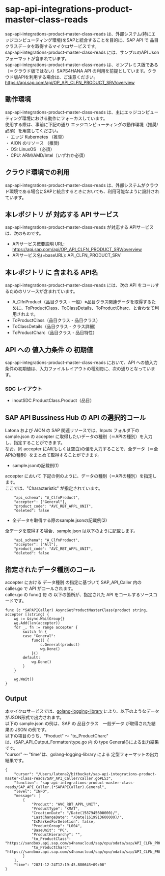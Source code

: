 # sap-api-integrations-product-master-class-reads
sap-api-integrations-product-master-class-reads は、外部システム(特にエッジコンピューティング環境)をSAPと統合することを目的に、SAP API で 品目クラスデータを取得するマイクロサービスです。      
sap-api-integrations-product-master-class-reads には、サンプルのAPI Json フォーマットが含まれています。     
sap-api-integrations-product-master-class-reads は、オンプレミス版である（＝クラウド版ではない）SAPS4HANA API の利用を前提としています。クラウド版APIを利用する場合は、ご注意ください。     
https://api.sap.com/api/OP_API_CLFN_PRODUCT_SRV/overview   

## 動作環境  
sap-api-integrations-product-master-class-reads は、主にエッジコンピューティング環境における動作にフォーカスしています。    
使用する際は、事前に下記の通り エッジコンピューティングの動作環境（推奨/必須）を用意してください。  
・ エッジ Kubernetes （推奨）    
・ AION のリソース （推奨)    
・ OS: LinuxOS （必須）    
・ CPU: ARM/AMD/Intel（いずれか必須）　　

## クラウド環境での利用
sap-api-integrations-product-master-class-reads は、外部システムがクラウド環境である場合にSAPと統合するときにおいても、利用可能なように設計されています。    

## 本レポジトリ が 対応する API サービス
sap-api-integrations-product-master-class-reads が対応する APIサービス は、次のものです。  

* APIサービス概要説明 URL: https://api.sap.com/api/OP_API_CLFN_PRODUCT_SRV/overview    
* APIサービス名(=baseURL): API_CLFN_PRODUCT_SRV

## 本レポジトリ に 含まれる API名
sap-api-integrations-product-master-class-reads には、次の API をコールするためのリソースが含まれています。  

* A_ClfnProduct（品目クラス - 一般）※品目クラス関連データを取得するために、ToProductClass、ToClassDetails、ToProductCharc、と合わせて利用されます。
* ToProductClass（品目クラス - 品目クラス）
* ToClassDetails（品目クラス - クラス詳細）
* ToProductCharc（品目クラス - 品目特性）

## API への 値入力条件 の 初期値
sap-api-integrations-product-master-class-reads において、API への値入力条件の初期値は、入力ファイルレイアウトの種別毎に、次の通りとなっています。  

### SDC レイアウト

* inoutSDC.ProductClass.Product（品目）

## SAP API Bussiness Hub の API の選択的コール

Latona および AION の SAP 関連リソースでは、Inputs フォルダ下の sample.json の accepter に取得したいデータの種別（＝APIの種別）を入力し、指定することができます。  
なお、同 accepter にAll(もしくは空白)の値を入力することで、全データ（＝全APIの種別）をまとめて取得することができます。  

* sample.jsonの記載例(1)  

accepter において 下記の例のように、データの種別（＝APIの種別）を指定します。  
ここでは、"Characteristic" が指定されています。

```
	"api_schema": "A_ClfnProduct",
	"accepter": ["General"],
	"product_code": "AVC_RBT_APPL_UNIT",
	"deleted": false
```
  
* 全データを取得する際のsample.jsonの記載例(2)  

全データを取得する場合、sample.json は以下のように記載します。  

```
	"api_schema": "A_ClfnProduct",
	"accepter": ["All"],
	"product_code": "AVC_RBT_APPL_UNIT",
	"deleted": false
```

## 指定されたデータ種別のコール

accepter における データ種別 の指定に基づいて SAP_API_Caller 内の caller.go で API がコールされます。  
caller.go の func() 毎 の 以下の箇所が、指定された API をコールするソースコードです。  

```
func (c *SAPAPICaller) AsyncGetProductMasterClass(product string, accepter []string) {
	wg := &sync.WaitGroup{}
	wg.Add(len(accepter))
	for _, fn := range accepter {
		switch fn {
		case "General":
			func() {
				c.General(product)
				wg.Done()
			}()
		default:
			wg.Done()
		}
	}

	wg.Wait()
}
```

## Output  
本マイクロサービスでは、[golang-logging-library](https://github.com/latonaio/golang-logging-library) により、以下のようなデータがJSON形式で出力されます。  
以下の sample.json の例は、SAP の 品目クラス　一般データ が取得された結果の JSON の例です。  
以下の項目のうち、"Product" ～ "to_ProductCharc" は、/SAP_API_Output_Formatter/type.go 内 の type General{}による出力結果です。  
"cursor" ～ "time"は、golang-logging-library による 定型フォーマットの出力結果です。  

```
{
	"cursor": "/Users/latona2/bitbucket/sap-api-integrations-product-master-class-reads/SAP_API_Caller/caller.go#L53",
	"function": "sap-api-integrations-product-master-class-reads/SAP_API_Caller.(*SAPAPICaller).General",
	"level": "INFO",
	"message": [
		{
			"Product": "AVC_RBT_APPL_UNIT",
			"ProductType": "KMAT",
			"CreationDate": "/Date(1587945600000)/",
			"LastChangeDate": "/Date(1619913600000)/",
			"IsMarkedForDeletion": false,
			"ProductGroup": "L004",
			"BaseUnit": "PC",
			"ProductHierarchy": "",
			"to_ProductClass": "https://sandbox.api.sap.com/s4hanacloud/sap/opu/odata/sap/API_CLFN_PRODUCT_SRV/A_ClfnProduct('AVC_RBT_APPL_UNIT')/to_ProductClass",
			"to_ProductCharc": "https://sandbox.api.sap.com/s4hanacloud/sap/opu/odata/sap/API_CLFN_PRODUCT_SRV/A_ClfnProduct('AVC_RBT_APPL_UNIT')/to_ProductCharc"
		}
	],
	"time": "2021-12-24T12:19:45.880643+09:00"
}

```
